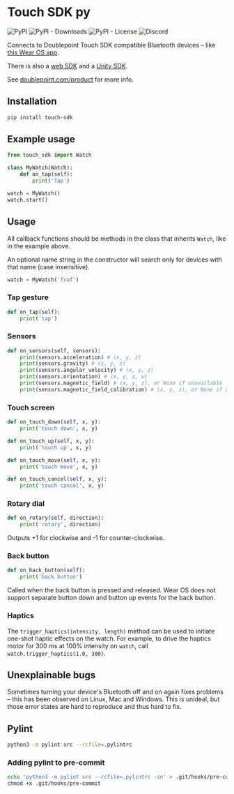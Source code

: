 # Touch SDK py

![PyPI](https://img.shields.io/pypi/v/touch-sdk)
![PyPI - Downloads](https://img.shields.io/pypi/dm/touch-sdk)
![PyPI - License](https://img.shields.io/pypi/l/touch-sdk)
![Discord](https://img.shields.io/discord/869474617729875998)

Connects to Doublepoint Touch SDK compatible Bluetooth devices – like [this Wear OS app](https://play.google.com/store/apps/details?id=io.port6.watchbridge).

There is also a [web SDK](https://www.npmjs.com/package/touch-sdk) and a [Unity SDK](https://openupm.com/packages/io.port6.sdk/).

See [doublepoint.com/product](https://doublepoint.com/product) for more info.

## Installation

```sh
pip install touch-sdk
```

## Example usage
```python
from touch_sdk import Watch

class MyWatch(Watch):
    def on_tap(self):
        print('Tap')

watch = MyWatch()
watch.start()
```

## Usage

All callback functions should be methods in the class that inherits `Watch`, like in the example above.

An optional name string in the constructor will search only for devices with that name (case insensitive).

```python
watch = MyWatch('fvaf')
```

### Tap gesture
```python
def on_tap(self):
    print('tap')
```

### Sensors
```python
def on_sensors(self, sensors):
    print(sensors.acceleration) # (x, y, z)
    print(sensors.gravity) # (x, y, z)
    print(sensors.angular_velocity) # (x, y, z)
    print(sensors.orientation) # (x, y, z, w)
    print(sensors.magnetic_field) # (x, y, z), or None if unavailable
    print(sensors.magnetic_field_calibration) # (x, y, z), or None if unavailable
```

### Touch screen
```python
def on_touch_down(self, x, y):
    print('touch down', x, y)

def on_touch_up(self, x, y):
    print('touch up', x, y)

def on_touch_move(self, x, y):
    print('touch move', x, y)

def on_touch_cancel(self, x, y):
    print('touch cancel', x, y)
```

### Rotary dial
```python
def on_rotary(self, direction):
    print('rotary', direction)
```
Outputs +1 for clockwise and -1 for counter-clockwise.

### Back button
```python
def on_back_button(self):
    print('back button')
```
Called when the back button is pressed and released. Wear OS does not support separate button down and button up events for the back button.

### Haptics
The `trigger_haptics(intensity, length)` method can be used to initiate one-shot haptic effects on the watch. For example, to drive the haptics motor for 300 ms at 100% intensity on `watch`, call `watch.trigger_haptics(1.0, 300)`.

## Unexplainable bugs
Sometimes turning your device's Bluetooth off and on again fixes problems – this has been observed on Linux, Mac and Windows. This is unideal, but those error states are hard to reproduce and thus hard to fix.

## Pylint
```sh
python3 -m pylint src --rcfile=.pylintrc
```

### Adding pylint to pre-commit
```sh
echo 'python3 -m pylint src --rcfile=.pylintrc -sn' > .git/hooks/pre-commit
chmod +x .git/hooks/pre-commit
```
